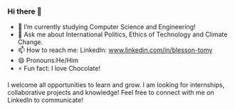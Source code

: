 ### Hi there 👋

- 🔭 I’m currently studying Computer Science and Engineering!
- 💬 Ask me about International Politics, Ethics of Technology and Climate Change.
- 📫 How to reach me: LinkedIn: www.linkedin.com/in/blesson-tomy
- 😄 Pronouns:He/Him
- ⚡ Fun fact: I love Chocolate!

I welcome all opportunities to learn and grow. I am looking for internships, collaborative projects and knowledge! Feel free to connect with me on LinkedIn to communicate!
